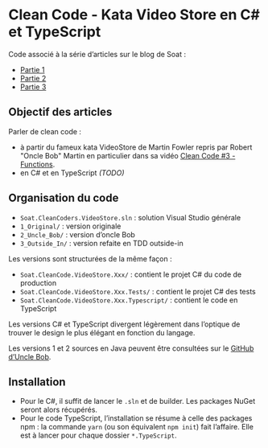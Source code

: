 # Clean Code - Kata Video Store en C# et TypeScript

Code associé à la série d’articles sur le blog de Soat :

- [Partie 1](https://blog.soat.fr/2018/05/cleancode-videostore-cs-ts-analyse/)
- [Partie 2](https://blog.soat.fr/2018/09/cleancode-videostore-refacto-oncle-bob-tests/)
- [Partie 3](https://blog.soat.fr/2018/12/cleancode-videostore-refacto-oncle-bob-2/)

## Objectif des articles

Parler de clean code :

- à partir du fameux kata VideoStore de Martin Fowler repris par Robert "Oncle Bob" Martin en particulier dans sa vidéo [Clean Code #3 - Functions](https://cleancoders.com/episode/clean-code-episode-3/show).
- en C# et en TypeScript _(TODO)_

## Organisation du code

- `Soat.CleanCoders.VideoStore.sln` : solution Visual Studio générale
- `1_Original/` : version originale
- `2_Uncle_Bob/` : version d’oncle Bob
- `3_Outside_In/` : version refaite en TDD outside-in

Les versions sont structurées de la même façon :

- `Soat.CleanCode.VideoStore.Xxx/` : contient le projet C# du code de production
- `Soat.CleanCode.VideoStore.Xxx.Tests/` : contient le projet C# des tests
- `Soat.CleanCode.VideoStore.Xxx.Typescript/` : contient le code en TypeScript

Les versions C# et TypeScript divergent légèrement dans l’optique de trouver le design le plus élégant en fonction du langage.

Les versions 1 et 2 sources en Java peuvent être consultées sur le [GitHub d’Uncle Bob](https://github.com/unclebob/videostore).

## Installation

- Pour le C#, il suffit de lancer le `.sln` et de builder. Les packages NuGet seront alors récupérés.
- Pour le code TypeScript, l’installation se résume à celle des packages npm : la commande `yarn` (ou son équivalent `npm init`) fait l’affaire. Elle est à lancer pour chaque dossier `*.TypeScript`.
